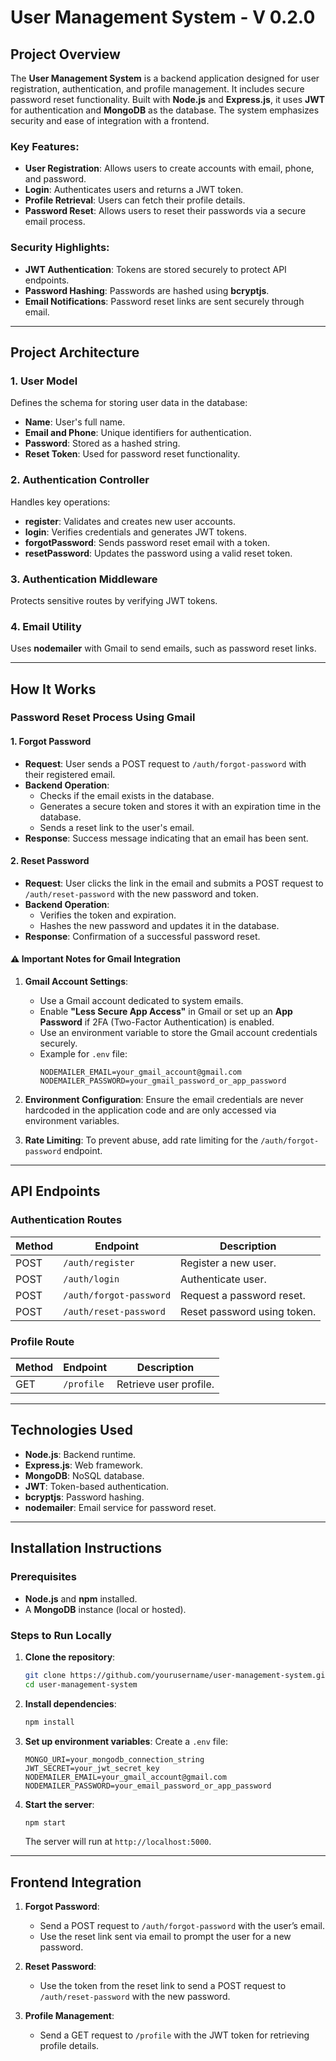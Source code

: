 # User Management System - V 0.2.0

## Project Overview

The **User Management System** is a backend application designed for user registration, authentication, and profile management. It includes secure password reset functionality. Built with **Node.js** and **Express.js**, it uses **JWT** for authentication and **MongoDB** as the database. The system emphasizes security and ease of integration with a frontend.

### Key Features:
- **User Registration**: Allows users to create accounts with email, phone, and password.
- **Login**: Authenticates users and returns a JWT token.
- **Profile Retrieval**: Users can fetch their profile details.
- **Password Reset**: Allows users to reset their passwords via a secure email process.

### Security Highlights:
- **JWT Authentication**: Tokens are stored securely to protect API endpoints.
- **Password Hashing**: Passwords are hashed using **bcryptjs**.
- **Email Notifications**: Password reset links are sent securely through email.

---

## Project Architecture

### 1. **User Model**
Defines the schema for storing user data in the database:
- **Name**: User's full name.
- **Email and Phone**: Unique identifiers for authentication.
- **Password**: Stored as a hashed string.
- **Reset Token**: Used for password reset functionality.

### 2. **Authentication Controller**
Handles key operations:
- **register**: Validates and creates new user accounts.
- **login**: Verifies credentials and generates JWT tokens.
- **forgotPassword**: Sends password reset email with a token.
- **resetPassword**: Updates the password using a valid reset token.

### 3. **Authentication Middleware**
Protects sensitive routes by verifying JWT tokens.

### 4. **Email Utility**
Uses **nodemailer** with Gmail to send emails, such as password reset links.

---

## How It Works

### **Password Reset Process Using Gmail**

#### 1. Forgot Password
- **Request**: User sends a POST request to `/auth/forgot-password` with their registered email.
- **Backend Operation**:
  - Checks if the email exists in the database.
  - Generates a secure token and stores it with an expiration time in the database.
  - Sends a reset link to the user's email.
- **Response**: Success message indicating that an email has been sent.

#### 2. Reset Password
- **Request**: User clicks the link in the email and submits a POST request to `/auth/reset-password` with the new password and token.
- **Backend Operation**:
  - Verifies the token and expiration.
  - Hashes the new password and updates it in the database.
- **Response**: Confirmation of a successful password reset.

#### ⚠️ **Important Notes for Gmail Integration**
1. **Gmail Account Settings**:
   - Use a Gmail account dedicated to system emails.
   - Enable **"Less Secure App Access"** in Gmail or set up an **App Password** if 2FA (Two-Factor Authentication) is enabled.
   - Use an environment variable to store the Gmail account credentials securely.
   - Example for `.env` file:
     ```env
     NODEMAILER_EMAIL=your_gmail_account@gmail.com
     NODEMAILER_PASSWORD=your_gmail_password_or_app_password
     ```

2. **Environment Configuration**:
   Ensure the email credentials are never hardcoded in the application code and are only accessed via environment variables.

3. **Rate Limiting**:
   To prevent abuse, add rate limiting for the `/auth/forgot-password` endpoint.

---

## API Endpoints

### **Authentication Routes**
| Method | Endpoint              | Description                   |
|--------|-----------------------|-------------------------------|
| POST   | `/auth/register`      | Register a new user.          |
| POST   | `/auth/login`         | Authenticate user.            |
| POST   | `/auth/forgot-password` | Request a password reset.    |
| POST   | `/auth/reset-password`  | Reset password using token.  |

### **Profile Route**
| Method | Endpoint              | Description                   |
|--------|-----------------------|-------------------------------|
| GET    | `/profile`            | Retrieve user profile.        |

---

## Technologies Used
- **Node.js**: Backend runtime.
- **Express.js**: Web framework.
- **MongoDB**: NoSQL database.
- **JWT**: Token-based authentication.
- **bcryptjs**: Password hashing.
- **nodemailer**: Email service for password reset.

---

## Installation Instructions

### Prerequisites
- **Node.js** and **npm** installed.
- A **MongoDB** instance (local or hosted).

### Steps to Run Locally
1. **Clone the repository**:
   ```bash
   git clone https://github.com/yourusername/user-management-system.git
   cd user-management-system
   ```

2. **Install dependencies**:
   ```bash
   npm install
   ```

3. **Set up environment variables**:
   Create a `.env` file:
   ```env
   MONGO_URI=your_mongodb_connection_string
   JWT_SECRET=your_jwt_secret_key
   NODEMAILER_EMAIL=your_gmail_account@gmail.com
   NODEMAILER_PASSWORD=your_email_password_or_app_password
   ```

4. **Start the server**:
   ```bash
   npm start
   ```

   The server will run at `http://localhost:5000`.

---

## Frontend Integration
1. **Forgot Password**:
   - Send a POST request to `/auth/forgot-password` with the user’s email.
   - Use the reset link sent via email to prompt the user for a new password.

2. **Reset Password**:
   - Use the token from the reset link to send a POST request to `/auth/reset-password` with the new password.

3. **Profile Management**:
   - Send a GET request to `/profile` with the JWT token for retrieving profile details.

